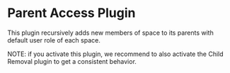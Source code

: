 # Parent Access Plugin

This plugin recursively adds new members of space to its parents with default user role of each space.

NOTE: if you activate this plugin, we recommend to also activate the Child Removal plugin to get a consistent behavior.
